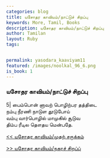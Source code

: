 ```yaml
---  
categories: blog  
title: யசோதர காவியம்/நாட்டுச் சிறப்பு
keywords: More, Tamil, Books  
description: யசோதர காவியம்/நாட்டுச் சிறப்பு
author: Tamilan  
layout: Ruby  
tags:     


permalink: yasodara_kaaviyam11  
featured: /images/noolkal_96_6.png  
is_book: 1
---  
```



### யசோதர காவியம்/நாட்டுச் சிறப்பு

5| பைம்பொன் னாவற் பொழிற்பர தத்திடை  
நம்பு நீரணி நாடுள தூடுபோய்  
வம்பு வார்பொழில் மாமுகில் சூடுவ  
திம்ப ரீடில தௌதய மென்பதே.

[<< யசோதர காவியம்/முதற் சருக்கம்](yasodara_kaaviyam10)  
  
[>> யசோதர காவியம்/நகரச் சிறப்பு்](yasodara_kaaviyam12)


